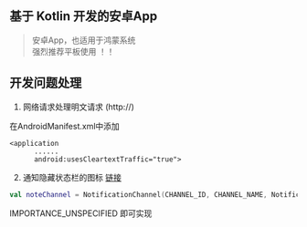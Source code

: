 ## 基于 Kotlin 开发的安卓App  

> 安卓App，也适用于鸿蒙系统  
> 强烈推荐平板使用 ！！



## 开发问题处理

1. 网络请求处理明文请求 (http://)

在AndroidManifest.xml中添加

```
<application
      ......
      android:usesCleartextTraffic="true"> 
```


2. 通知隐藏状态栏的图标 [链接](
https://stackoverflow.com/questions/11373786/how-to-create-a-notification-without-icon-in-the-statusbar-or-simply-hide-it)

``` kotlin
val noteChannel = NotificationChannel(CHANNEL_ID, CHANNEL_NAME, NotificationManager.IMPORTANCE_UNSPECIFIED)
```
IMPORTANCE_UNSPECIFIED 即可实现